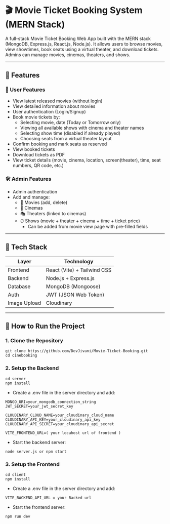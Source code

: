 # 🎬 Movie Ticket Booking System (MERN Stack)

A full-stack Movie Ticket Booking Web App built with the MERN stack (MongoDB, Express.js, React.js, Node.js). It allows users to browse movies, view showtimes, book seats using a virtual theater, and download tickets. Admins can manage movies, cinemas, theaters, and shows.

---

## 📌 Features

### 👤 User Features

- View latest released movies (without login)
- View detailed information about movies
- User authentication (Login/Signup)
- Book movie tickets by:
  - Selecting movie, date (Today or Tomorrow only)
  - Viewing all available shows with cinema and theater names
  - Selecting show time (disabled if already played)
  - Choosing seats from a virtual theater layout
- Confirm booking and mark seats as reserved
- View booked tickets
- Download tickets as PDF
- View ticket details (movie, cinema, location, screen(theater), time, seat numbers, QR code, etc.)

### 🛠️ Admin Features

- Admin authentication
- Add and manage:
  - 🎦 Movies (add, delete)
  - 🏢 Cinemas
  - 🎭 Theaters (linked to cinemas)
  - ⏰ Shows (movie + theater + cinema + time + ticket price)
    - Can be added from movie view page with pre-filled fields

---

## 🧱 Tech Stack

| Layer        | Technology                       |
|--------------|----------------------------------|
| Frontend     | React (Vite) + Tailwind CSS       |
| Backend      | Node.js + Express.js              |
| Database     | MongoDB (Mongoose)                |
| Auth         | JWT (JSON Web Token)              |
| Image Upload | Cloudinary                        |

---

## 🚀 How to Run the Project

### 1. Clone the Repository
```
git clone https://github.com/DevJivani/Movie-Ticket-Booking.git
cd cinebooking
```

### 2. Setup the Backend
```
cd server
npm install
```
- Create a .env file in the server directory and add:
```
MONGO_URI=your_mongodb_connection_string
JWT_SECRET=your_jwt_secret_key

CLOUDINARY_CLOUD_NAME=your_cloudinary_cloud_name
CLOUDINARY_API_KEY=your_cloudinary_api_key
CLOUDINARY_API_SECRET=your_cloudinary_api_secret

VITE_FRONTEND_URL=( your locahost url of frontend )
```
- Start the backend server:
```
node server.js or npm start
```

### 3. Setup the Frontend
```
cd client
npm install
```
- Create a .env file in the server directory and add:
```
VITE_BACKEND_API_URL = your Backed url
```
- Start the frontend server:
```
npm run dev
```
